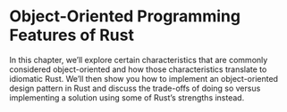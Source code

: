 # Object-Oriented Programming Features of Rust

In this chapter, we’ll explore certain characteristics that are commonly
considered object-oriented and how those characteristics translate to idiomatic
Rust. We’ll then show you how to implement an object-oriented design pattern in
Rust and discuss the trade-offs of doing so versus implementing a solution
using some of Rust’s strengths instead.

